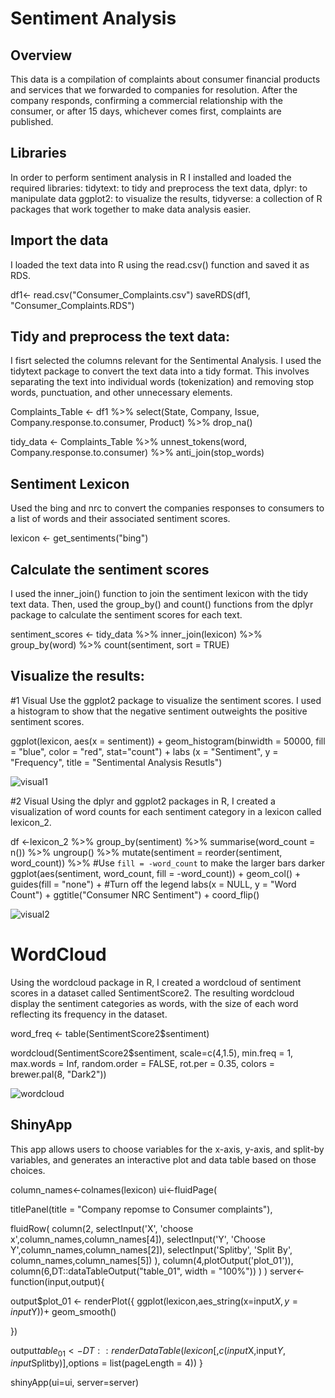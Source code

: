# Sentiment Analysis



## Overview 

This data is a compilation of complaints about consumer financial products and services that we forwarded to companies for resolution. After the company responds, confirming a commercial relationship with the consumer, or after 15 days, whichever comes first, complaints are published.

## Libraries 

In order to perform sentiment analysis in R I installed and loaded the required libraries: tidytext: to tidy and preprocess the text data, dplyr: to manipulate data
ggplot2: to visualize the results, tidyverse: a collection of R packages that work together to make data analysis easier.

## Import the data 

I loaded the text data into R using the read.csv() function and saved it as RDS. 

df1<- read.csv("Consumer_Complaints.csv")
saveRDS(df1, "Consumer_Complaints.RDS")

## Tidy and preprocess the text data:
I fisrt selected the columns relevant for the Sentimental Analysis. I used the tidytext package to convert the text data into a tidy format. This involves separating the text into individual words (tokenization) and removing stop words, punctuation, and other unnecessary elements.

Complaints_Table <- df1 %>%
  select(State, Company, Issue, Company.response.to.consumer, Product) %>%
 drop_na()

tidy_data <- Complaints_Table %>%
  unnest_tokens(word, Company.response.to.consumer) %>%
  anti_join(stop_words)


## Sentiment Lexicon 
 
 Used the bing and nrc to convert the companies responses to consumers to a list of words and their associated sentiment scores. 
 
 lexicon <- get_sentiments("bing")
  
## Calculate the sentiment scores

I used the inner_join() function to join the sentiment lexicon with the tidy text data. Then, used the group_by() and count() functions from the dplyr package to calculate the sentiment scores for each text.

sentiment_scores <- tidy_data %>% 
  inner_join(lexicon) %>% 
  group_by(word) %>% 
  count(sentiment, sort = TRUE) 
  
## Visualize the results: 
 #1 Visual 
Use the ggplot2 package to visualize the sentiment scores. I used a histogram to show that the negative sentiment outweights the positive sentiment scores. 

ggplot(lexicon, aes(x = sentiment)) + 
  geom_histogram(binwidth = 50000, fill = "blue", color = "red", stat="count") + 
  labs (x = "Sentiment", y = "Frequency", title = "Sentimental Analysis Resutls")
  
![visual1](https://user-images.githubusercontent.com/118493723/223335442-5c70d6c9-c507-4891-8c19-54a0bb172498.png)


#2 Visual
Using the dplyr and ggplot2 packages in R, I created a visualization of word counts for each sentiment category in a lexicon called lexicon_2.


df <-lexicon_2 %>%
  group_by(sentiment) %>%
  summarise(word_count = n()) %>%
  ungroup() %>%
  mutate(sentiment = reorder(sentiment, word_count)) %>%
  #Use `fill = -word_count` to make the larger bars darker
  ggplot(aes(sentiment, word_count, fill = -word_count)) +
  geom_col() +
  guides(fill = "none") + #Turn off the legend
  labs(x = NULL, y = "Word Count") +
  ggtitle("Consumer NRC Sentiment") +
  coord_flip()
  
![visual2](https://user-images.githubusercontent.com/118493723/223335209-95899cfd-cd88-4510-b894-15b260a4bbce.png)

# WordCloud
 Using the wordcloud package in R, I created a wordcloud of sentiment scores in a dataset called SentimentScore2. The resulting wordcloud display the sentiment categories as words, with the size of each word reflecting its frequency in the dataset.
 
word_freq <- table(SentimentScore2$sentiment)

wordcloud(SentimentScore2$sentiment, scale=c(4,1.5), 
          min.freq = 1, max.words = Inf, 
          random.order = FALSE,
          rot.per = 0.35, colors = brewer.pal(8, "Dark2")) 
          
![wordcloud](https://user-images.githubusercontent.com/118493723/223335373-188bacb5-d1be-478a-ace0-1dc2bf2df45c.png)


## ShinyApp 
 This app allows users to choose variables for the x-axis, y-axis, and split-by variables, and generates an interactive plot and data table based on those choices.
 
column_names<-colnames(lexicon)
ui<-fluidPage( 
  
  titlePanel(title = "Company repomse to Consumer complaints"),
  
  
  fluidRow(
    column(2,
           selectInput('X', 'choose x',column_names,column_names[4]),
           selectInput('Y', 'Choose Y',column_names,column_names[2]),
           selectInput('Splitby', 'Split By', column_names,column_names[5])
    ),
    column(4,plotOutput('plot_01')),
    column(6,DT::dataTableOutput("table_01", width = "100%"))
  )
)
server<-function(input,output){
  
  output$plot_01 <- renderPlot({
    ggplot(lexicon,aes_string(x=input$X,y=input$Y))+
      geom_smooth()
    
  })
  
  output$table_01<-DT::renderDataTable(lexicon[,c(input$X,input$Y,input$Splitby)],options = list(pageLength = 4))
}

shinyApp(ui=ui, server=server)
